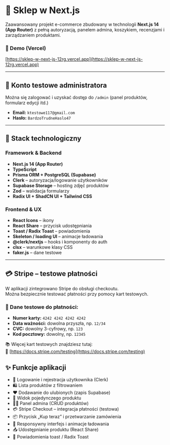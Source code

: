 # 🛒 Sklep w Next.js

Zaawansowany projekt e-commerce zbudowany w technologii **Next.js 14 (App Router)** z pełną autoryzacją, panelem admina, koszykiem, recenzjami i zarządzaniem produktami.

### 🔗 Demo (Vercel)
[https://sklep-w-next-js-12rg.vercel.app](https://sklep-w-next-js-12rg.vercel.app)

---

## 🔐 Konto testowe administratora

Można się zalogować i uzyskać dostęp do `/admin` (panel produktów, formularz edycji itd.)

- **Email:** `ktestowe117@gmail.com`
- **Hasło:** `BardzoTrudneHaslo47`

---

## 🧰 Stack technologiczny

### Framework & Backend
- **Next.js 14 (App Router)**
- **TypeScript**
- **Prisma ORM + PostgreSQL (Supabase)**
- **Clerk** – autoryzacja/logowanie użytkowników
- **Supabase Storage** – hosting zdjęć produktów
- **Zod** – walidacja formularzy
- **Radix UI + ShadCN UI + Tailwind CSS**

### Frontend & UX
- **React Icons** – ikony
- **React Share** – przycisk udostępniania
- **Toast / Radix Toast** – powiadomienia
- **Skeleton / loading UI** – animacje ładowania
- **@clerk/nextjs** – hooks i komponenty do auth
- **clsx** – warunkowe klasy CSS
- **faker.js** – dane testowe

---

## 💳 Stripe – testowe płatności

W aplikacji zintegrowano Stripe do obsługi checkoutu.  
Można bezpiecznie testować płatności przy pomocy kart testowych.

### 🔐 Dane testowe do płatności:
- **Numer karty:** `4242 4242 4242 4242`
- **Data ważności:** dowolna przyszła, np. `12/34`
- **CVC:** dowolny 3-cyfrowy, np. `123`
- **Kod pocztowy:** dowolny, np. `12345`

📚 Więcej kart testowych znajdziesz tutaj:  
🔗 [https://docs.stripe.com/testing](https://docs.stripe.com/testing)

## ✨ Funkcje aplikacji

- 🔐 Logowanie i rejestracja użytkownika (Clerk)
- 🛍️ Lista produktów z filtrowaniem
- ❤️ Dodawanie do ulubionych (zapis Supabase)
- 🧾 Widok pojedynczego produktu
- 🧑‍💻 Panel admina (CRUD produktów)
- 💳 Stripe Checkout – integracja płatności (testowa)
- 📦 Przycisk „Kup teraz” i przetwarzanie zamówienia
- 🔄 Responsywny interfejs i animacje ładowania
- 📤 Udostępnianie produktu (React Share)
- 🔔 Powiadomienia toast / Radix Toast
